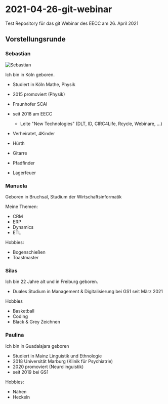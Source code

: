 # 2021-04-26-git-webinar
Test Repository für das git Webinar des EECC am 26. April 2021

## Vorstellungsrunde

### Sebastian

![Sebastian](ses_2018_08-round.png)

Ich bin in Köln geboren.

- Studiert in Köln Mathe, Physik
- 2015 promoviert (Physik)
- Fraunhofer SCAI 
- seit 2018 am EECC
  - Leite "New Technologies" (DLT, ID, CIRC4Life, Rcycle, Webinare, ...)

- Verheiratet, 4Kinder
- Hürth
- Gitarre
- Pfadfinder
- Lagerfeuer


### Manuela
Geboren in Bruchsal, Studium der Wirtschaftsinformatik

Meine Themen: 
- CRM
- ERP
- Dynamics
- ETL

Hobbies: 
- Bogenschießen
- Toastmaster

### Silas

Ich bin 22 Jahre alt und in Freiburg geboren.

- Duales Studium in Management & Digitalisierung bei GS1 seit März 2021

Hobbies
- Basketball
- Coding
- Black & Grey Zeichnen 


### Paulina

Ich bin in Guadalajara geboren

- Studiert in Mainz Linguistik und Ethnologie
- 2018 Universität Marburg (Klinik für Psychiatrie)
- 2020 promoviert (Neurolinguistik)
- seit 2019 bei GS1


Hobbies:
- Nähen
- Heckeln 



